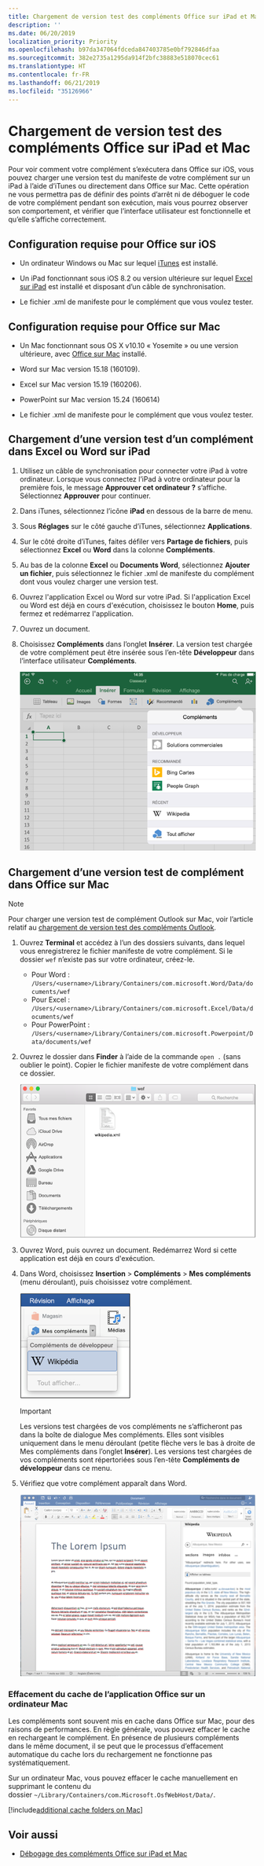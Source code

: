 ```yaml
---
title: Chargement de version test des compléments Office sur iPad et Mac
description: ''
ms.date: 06/20/2019
localization_priority: Priority
ms.openlocfilehash: b97da347064fdceda847403785e0bf792846dfaa
ms.sourcegitcommit: 382e2735a1295da914f2bfc38883e518070cec61
ms.translationtype: HT
ms.contentlocale: fr-FR
ms.lasthandoff: 06/21/2019
ms.locfileid: "35126966"
---
```

# <a name="sideload-office-add-ins-on-ipad-and-mac-for-testing"></a>Chargement de version test des compléments Office sur iPad et Mac

Pour voir comment votre complément s’exécutera dans Office sur iOS, vous pouvez charger une version test du manifeste de votre complément sur un iPad à l’aide d’iTunes ou directement dans Office sur Mac. Cette opération ne vous permettra pas de définir des points d’arrêt ni de déboguer le code de votre complément pendant son exécution, mais vous pourrez observer son comportement, et vérifier que l’interface utilisateur est fonctionnelle et qu’elle s’affiche correctement. 

## <a name="prerequisites-for-office-on-ios"></a>Configuration requise pour Office sur iOS

- Un ordinateur Windows ou Mac sur lequel [iTunes](https://www.apple.com/itunes/download/) est installé.
    
- Un iPad fonctionnant sous iOS 8.2 ou version ultérieure sur lequel [Excel sur iPad](https://itunes.apple.com/us/app/microsoft-excel/id586683407?mt=8) est installé et disposant d’un câble de synchronisation.
    
- Le fichier .xml de manifeste pour le complément que vous voulez tester.
    

## <a name="prerequisites-for-office-on-mac"></a>Configuration requise pour Office sur Mac

- Un Mac fonctionnant sous OS X v10.10 « Yosemite » ou une version ultérieure, avec [Office sur Mac](https://products.office.com/buy/compare-microsoft-office-products?tab=omac) installé.
    
- Word sur Mac version 15.18 (160109).
   
- Excel sur Mac version 15.19 (160206).

- PowerPoint sur Mac version 15.24 (160614)
    
- Le fichier .xml de manifeste pour le complément que vous voulez tester.
    

## <a name="sideload-an-add-in-on-excel-or-word-on-ipad"></a>Chargement d’une version test d’un complément dans Excel ou Word sur iPad

1. Utilisez un câble de synchronisation pour connecter votre iPad à votre ordinateur. Lorsque vous connectez l’iPad à votre ordinateur pour la première fois, le message **Approuver cet ordinateur ?** s’affiche. Sélectionnez **Approuver** pour continuer.

2. Dans iTunes, sélectionnez l’icône **iPad** en dessous de la barre de menu.

3. Sous  **Réglages** sur le côté gauche d’iTunes, sélectionnez **Applications**.

4. Sur le côté droite d’iTunes, faites défiler vers  **Partage de fichiers**, puis sélectionnez  **Excel** ou **Word** dans la colonne **Compléments**.

5. Au bas de la colonne  **Excel** ou **Documents Word**, sélectionnez  **Ajouter un fichier**, puis sélectionnez le fichier .xml de manifeste du complément dont vous voulez charger une version test. 
    
6. Ouvrez l'application Excel ou Word sur votre iPad. Si l'application Excel ou Word est déjà en cours d'exécution, choisissez le bouton  **Home**, puis fermez et redémarrez l'application.
    
7. Ouvrez un document.
    
8. Choisissez  **Compléments** dans l’onglet **Insérer**. La version test chargée de votre complément peut être insérée sous l’en-tête  **Développeur** dans l’interface utilisateur **Compléments**.
    
    ![Insérer des compléments dans l’application Excel](../images/excel-insert-add-in.png)


## <a name="sideload-an-add-in-in-office-on-mac"></a>Chargement d’une version test de complément dans Office sur Mac

> [!NOTE]
> Pour charger une version test de complément Outlook sur Mac, voir l’article relatif au [chargement de version test des compléments Outlook](/outlook/add-ins/sideload-outlook-add-ins-for-testing).

1. Ouvrez **Terminal** et accédez à l’un des dossiers suivants, dans lequel vous enregistrerez le fichier manifeste de votre complément. Si le dossier `wef` n’existe pas sur votre ordinateur, créez-le.
    
    - Pour Word : `/Users/<username>/Library/Containers/com.microsoft.Word/Data/documents/wef`    
    - Pour Excel : `/Users/<username>/Library/Containers/com.microsoft.Excel/Data/documents/wef`
    - Pour PowerPoint : `/Users/<username>/Library/Containers/com.microsoft.Powerpoint/Data/documents/wef`
    
2. Ouvrez le dossier dans **Finder** à l’aide de la commande `open .` (sans oublier le point). Copier le fichier manifeste de votre complément dans ce dossier.
    
    ![Dossier WEF dans Office sur Mac](../images/all-my-files.png)

3. Ouvrez Word, puis ouvrez un document. Redémarrez Word si cette application est déjà en cours d'exécution.
    
4. Dans Word, choisissez **Insertion** > **Compléments** > **Mes compléments** (menu déroulant), puis choisissez votre complément.
    
    ![Mes compléments dans Office sur Mac](../images/my-add-ins-wikipedia.png)

    > [!IMPORTANT]
    > Les versions test chargées de vos compléments ne s’afficheront pas dans la boîte de dialogue Mes compléments. Elles sont visibles uniquement dans le menu déroulant (petite flèche vers le bas à droite de Mes compléments dans l’onglet **Insérer**). Les versions test chargées de vos compléments sont répertoriées sous l’en-tête **Compléments de développeur** dans ce menu. 
    
5. Vérifiez que votre complément apparaît dans Word.
    
    ![Complément Office affiché dans Office sur Mac](../images/lorem-ipsum-wikipedia.png)
    
### <a name="clearing-the-office-applications-cache-on-a-mac"></a>Effacement du cache de l’application Office sur un ordinateur Mac

Les compléments sont souvent mis en cache dans Office sur Mac, pour des raisons de performances. En règle générale, vous pouvez effacer le cache en rechargeant le complément. En présence de plusieurs compléments dans le même document, il se peut que le processus d’effacement automatique du cache lors du rechargement ne fonctionne pas systématiquement.

Sur un ordinateur Mac, vous pouvez effacer le cache manuellement en supprimant le contenu du dossier `~/Library/Containers/com.Microsoft.OsfWebHost/Data/`. 

[!include[additional cache folders on Mac](../includes/mac-cache-folders.md)]

## <a name="see-also"></a>Voir aussi

- [Débogage des compléments Office sur iPad et Mac](debug-office-add-ins-on-ipad-and-mac.md)
